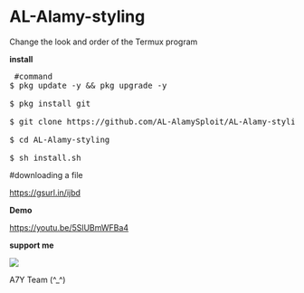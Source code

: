 # AL-Alamy-styling
Change the look and order of the Termux program

**install**
<pre><span class="pl-c"></span> #command </span>
$ pkg update -y && pkg upgrade -y

$ pkg install git

$ git clone https://github.com/AL-AlamySploit/AL-Alamy-styling

$ cd AL-Alamy-styling

$ sh install.sh</span></pre>

#downloading a file

https://gsurl.in/ijbd


**Demo**

https://youtu.be/5SlUBmWFBa4

**support me**
<p><a href="https://www.youtube.com/channel/UCQuGjfmo04jDd6zlBscslGQ" rel="nofollow"><img src="https://camo.githubusercontent.com/cc79473d3c09ab1dcee9ae1a74d05fb7e7b57f62/68747470733a2f2f696d672e736869656c64732e696f2f62616467652f73756263726962652d596f75547562652d7265642e737667" data-canonical-src="https://img.shields.io/badge/subcribe-YouTube-red.svg" style="max-width:100%;"></a></p>

A7Y Team (^_^)
